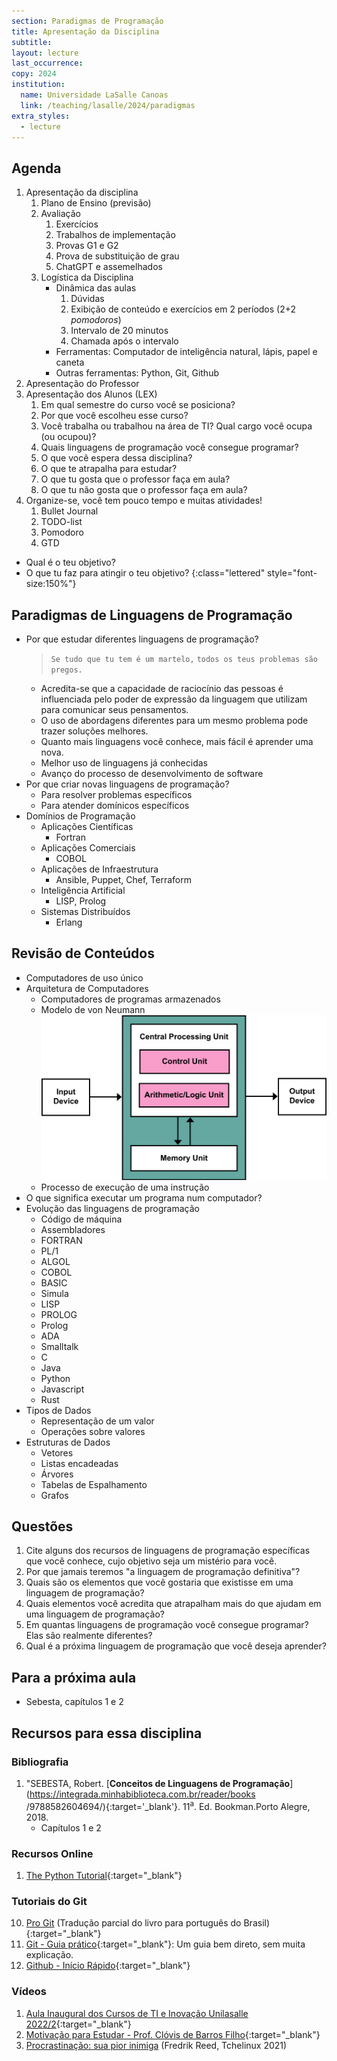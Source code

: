 ```yaml
---
section: Paradigmas de Programação
title: Apresentação da Disciplina
subtitle:
layout: lecture
last_occurrence: 
copy: 2024
institution:
  name: Universidade LaSalle Canoas
  link: /teaching/lasalle/2024/paradigmas
extra_styles:
  - lecture
---
```


## Agenda

1. Apresentação da disciplina
    1. Plano de Ensino (previsão)
    2. Avaliação
        1. Exercícios
        2. Trabalhos de implementação
        3. Provas G1 e G2
        4. Prova de substituição de grau
        5. ChatGPT e assemelhados
    3. Logística da Disciplina
        * Dinâmica das aulas
            1. Dúvidas
            2. Exibição de conteúdo e exercícios em 2 períodos (2+2 _pomodoros_)
            3. Intervalo de 20 minutos
            4. Chamada após o intervalo
        * Ferramentas: Computador de inteligência natural, lápis, papel e caneta
        * Outras ferramentas: Python, Git, Github
2. Apresentação do Professor
3. Apresentação dos Alunos (LEX)
    1. Em qual semestre do curso você se posiciona?
    2. Por que você escolheu esse curso?
    3. Você trabalha ou trabalhou na área de TI? Qual cargo você ocupa (ou ocupou)?
    4. Quais linguagens de programação você consegue programar?
    5. O que você espera dessa disciplina?
    6. O que te atrapalha para estudar?
    7. O que tu gosta que o professor faça em aula?
    8. O que tu não gosta que o professor faça em aula?
4. Organize-se, você tem pouco tempo e muitas atividades!
    1. Bullet Journal
    2. TODO-list
    3. Pomodoro
    4. GTD


* Qual é o teu objetivo?
* O que tu faz para atingir o teu objetivo?
{:class="lettered" style="font-size:150%"}

## Paradigmas de Linguagens de Programação

* Por que estudar diferentes linguagens de programação?
    > `Se tudo que tu tem é um martelo,`
    > `todos os teus problemas são pregos.`
    * Acredita-se que a capacidade de raciocínio das pessoas é influenciada pelo poder de expressão da linguagem que utilizam para comunicar seus pensamentos.
    * O uso de abordagens diferentes para um mesmo problema pode trazer soluções melhores.
    * Quanto mais linguagens você conhece, mais fácil é aprender uma nova.
    * Melhor uso de linguagens já conhecidas
    * Avanço do processo de desenvolvimento de software
* Por que criar novas linguagens de programação?
    * Para resolver problemas específicos
    * Para atender domínicos específicos
* Domínios de Programação
    * Aplicações Científicas
        * Fortran
    * Aplicações Comerciais
        * COBOL
    * Aplicações de Infraestrutura
        * Ansible, Puppet, Chef, Terraform
    * Inteligência Artificial
        * LISP, Prolog
    * Sistemas Distribuídos
        * Erlang

## Revisão de Conteúdos

* Computadores de uso único
* Arquitetura de Computadores
    * Computadores de programas armazenados
    * Modelo de von Neumann
![Arquitetura de von Neumann](/images/vonneumann.png)
    * Processo de execução de uma instrução
* O que significa executar um programa num computador?
* Evolução das linguagens de programação
    * Código de máquina
    * Assembladores
    * FORTRAN
    * PL/1
    * ALGOL
    * COBOL
    * BASIC
    * Simula
    * LISP
    * PROLOG
    * Prolog
    * ADA
    * Smalltalk
    * C
    * Java
    * Python
    * Javascript
    * Rust
* Tipos de Dados
    * Representação de um valor
    * Operações sobre valores
* Estruturas de Dados
    * Vetores
    * Listas encadeadas
    * Árvores
    * Tabelas de Espalhamento
    * Grafos

## Questões

1. Cite alguns dos recursos de linguagens de programação específicas que você conhece, cujo objetivo seja um mistério para você.
2. Por que jamais teremos "a linguagem de programação definitiva"?
3. Quais são os elementos que você gostaria que existisse em uma linguagem de programação?
4. Quais elementos você acredita que atrapalham mais do que ajudam em uma linguagem de programação?
5. Em quantas linguagens de programação você consegue programar? Elas são realmente diferentes?
6. Qual é a próxima linguagem de programação que você deseja aprender?

## Para a próxima aula

* Sebesta, capítulos 1 e 2

## Recursos para essa disciplina

### Bibliografia

1. "SEBESTA, Robert. [**Conceitos de Linguagens de Programação**](https://integrada.minhabiblioteca.com.br/reader/books    /9788582604694/){:target='_blank'}. 11<sup>a</sup>. Ed. Bookman.Porto Alegre, 2018.
    * Capítulos 1 e 2

### Recursos Online

1. [The Python Tutorial](https://docs.python.org/3/tutorial/){:target="\_blank"}

### Tutoriais do Git

10. [Pro Git](https://git-scm.com/book/pt-br/v2) (Tradução parcial do livro para português do Brasil){:target="\_blank"}
11. [Git - Guia prático](https://rogerdudler.github.io/git-guide/index.pt_BR.html){:target="\_blank"}: Um guia bem direto, sem muita explicação.
12. [Github - Início Rápido](https://docs.github.com/pt/get-started/quickstart){:target="\_blank"}

### Vídeos

1. [Aula Inaugural dos Cursos de TI e Inovação Unilasalle 2022/2](https://www.youtube.com/watch?v=pxsdiyHgZHs){:target="\_blank"}
2. [Motivação para Estudar - Prof. Clóvis de Barros Filho](https://www.youtube.com/watch?v=TRPBY_lxJfE){:target="\_blank"}
3. [Procrastinação: sua pior inimiga](https://www.youtube.com/watch?v=q3oEyBpoq3o) (Fredrik Reed, Tchelinux 2021)

